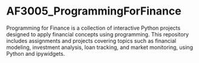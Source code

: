 # AF3005_ProgrammingForFinance
Programming for Finance is a collection of interactive Python projects designed to apply financial concepts using programming. This repository includes assignments and projects covering topics such as financial modeling, investment analysis, loan tracking, and market monitoring, using Python and ipywidgets.

